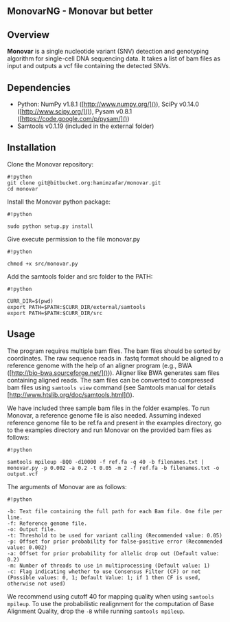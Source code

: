 ## MonovarNG - Monovar but better
## Overview ##

**Monovar** is a single nucleotide variant (SNV) detection and genotyping algorithm for single-cell DNA sequencing data. It takes a list of bam files as input and outputs a vcf file containing the detected SNVs.

## Dependencies ##

* Python: NumPy v1.8.1 ([http://www.numpy.org/]()), SciPy v0.14.0 ([http://www.scipy.org/]()), Pysam v0.8.1 ([https://code.google.com/p/pysam/]())
* Samtools v0.1.19 (included in the external folder)

## Installation ##

Clone the Monovar repository: 

```
#!python
git clone git@bitbucket.org:hamimzafar/monovar.git
cd monovar

```
Install the Monovar python package:

```
#!python

sudo python setup.py install
```

Give execute permission to the file monovar.py

```
#!python

chmod +x src/monovar.py
```

Add the samtools folder and src folder to the PATH:

```
#!python

CURR_DIR=$(pwd)
export PATH=$PATH:$CURR_DIR/external/samtools
export PATH=$PATH:$CURR_DIR/src
```

## Usage ##
The program requires multiple bam files. The bam files should be sorted by coordinates. The raw sequence reads in .fastq format should be aligned to a reference genome with the help of an aligner program (e.g., BWA ([http://bio-bwa.sourceforge.net/]())). Aligner like BWA generates sam files containing aligned reads. The sam files can be converted to compressed bam files using ```samtools view``` command (see Samtools manual for details [http://www.htslib.org/doc/samtools.html]()). 

We have included three sample bam files in the folder examples. To run Monovar, a reference genome file is also needed. Assuming indexed reference genome file to be ref.fa and present in the examples directory, go to the examples directory and run Monovar on the provided bam files as follows:

```
#!python

samtools mpileup -BQ0 -d10000 -f ref.fa -q 40 -b filenames.txt | monovar.py -p 0.002 -a 0.2 -t 0.05 -m 2 -f ref.fa -b filenames.txt -o output.vcf
```
The arguments of Monovar are as follows:

```
#!python

-b: Text file containing the full path for each Bam file. One file per line.
-f: Reference genome file.
-o: Output file.
-t: Threshold to be used for variant calling (Recommended value: 0.05)
-p: Offset for prior probability for false-positive error (Recommended value: 0.002)
-a: Offset for prior probability for allelic drop out (Default value: 0.2)
-m: Number of threads to use in multiprocessing (Default value: 1)
-c: Flag indicating whether to use Consensus Filter (CF) or not (Possible values: 0, 1; Default Value: 1; if 1 then CF is used, otherwise not used)  
```
We recommend using cutoff 40 for mapping quality when using ```samtools mpileup```. To use the probabilistic realignment for the computation of Base Alignment Quality, drop the ```-B``` while running ```samtools mpileup```.
